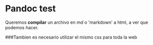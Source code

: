# Pandoc test 

Queremos **compilar** un archivo en *md* o 'markdown' a html, a ver que podemos hacer. 

###Tambien es necesario utilizar el mismo css para toda la web
